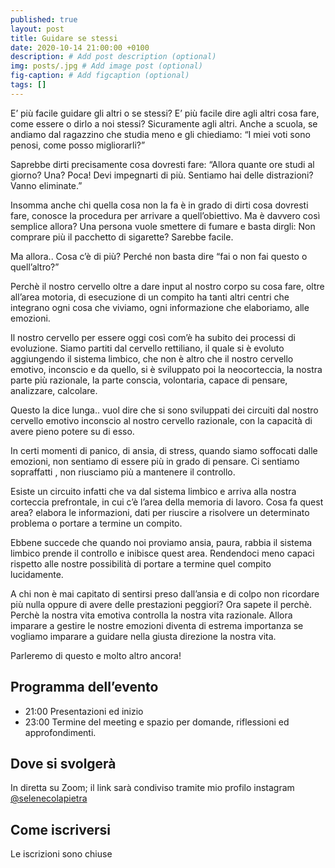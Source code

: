 ```yaml
---
published: true
layout: post
title: Guidare se stessi
date: 2020-10-14 21:00:00 +0100
description: # Add post description (optional)
img: posts/.jpg # Add image post (optional)
fig-caption: # Add figcaption (optional)
tags: []
---
```

E’ più facile guidare gli altri o se stessi? E’ più facile dire agli altri cosa fare, come essere o dirlo a noi stessi? Sicuramente agli altri. Anche a scuola, se andiamo dal ragazzino che studia meno e gli chiediamo: “I miei voti sono penosi, come posso migliorarli?”

Saprebbe dirti precisamente cosa dovresti fare: “Allora quante ore studi al giorno? Una? Poca! Devi impegnarti di più. Sentiamo hai delle distrazioni? Vanno eliminate.” 

Insomma anche chi quella cosa non la fa è in grado di dirti cosa dovresti fare, conosce la procedura per arrivare a quell’obiettivo. Ma è davvero così semplice allora? Una persona vuole smettere di fumare e basta dirgli: Non comprare più il pacchetto di sigarette? Sarebbe facile. 

Ma allora.. Cosa c’è di più? Perché non basta dire “fai o non fai questo o quell’altro?”

Perchè il nostro cervello oltre a dare input al nostro corpo su cosa fare, oltre all’area motoria, di esecuzione di un compito ha tanti altri centri che integrano ogni cosa che viviamo, ogni informazione che elaboriamo, alle emozioni. 

Il nostro cervello per essere oggi così com’è ha subito dei processi di evoluzione. Siamo partiti dal cervello rettiliano, il quale si è evoluto aggiungendo il sistema limbico, che non è altro che il nostro cervello emotivo, inconscio e da quello, si è sviluppato poi la neocorteccia, la nostra parte più razionale, la parte conscia, volontaria, capace di pensare, analizzare, calcolare.

Questo la dice lunga.. vuol dire che si sono sviluppati dei circuiti dal nostro cervello emotivo inconscio al nostro cervello razionale, con la capacità di avere pieno potere su di esso.

In certi momenti di panico, di ansia, di stress, quando siamo soffocati dalle emozioni, non sentiamo di essere più in grado di pensare. Ci sentiamo sopraffatti , non riusciamo più a mantenere il controllo. 

Esiste un circuito infatti che va dal sistema limbico e arriva alla nostra corteccia prefrontale, in cui c’è l’area della memoria di lavoro. Cosa fa quest area? elabora le informazioni, dati per riuscire a risolvere un determinato problema o portare a termine un compito. 

Ebbene succede che quando noi proviamo ansia, paura, rabbia il sistema limbico prende il controllo e inibisce quest area. Rendendoci meno capaci rispetto alle nostre possibilità di portare a termine quel compito lucidamente. 

A chi non è mai capitato di sentirsi preso dall’ansia e di colpo non ricordare più nulla oppure di avere delle prestazioni peggiori? Ora sapete il perchè. Perchè la nostra vita emotiva controlla la nostra vita razionale. Allora imparare a gestire le nostre emozioni diventa di estrema importanza se vogliamo imparare a guidare nella giusta direzione la nostra vita. 

Parleremo di questo e molto altro ancora!

## Programma dell’evento
* 21:00 Presentazioni ed inizio
* 23:00 Termine del meeting e spazio per domande, riflessioni ed approfondimenti.

## Dove si svolgerà
In diretta su Zoom; il link sarà condiviso tramite mio profilo instagram [@selenecolapietra](https://instagram.com/selenecolapietra)

## Come iscriversi
Le iscrizioni sono chiuse
